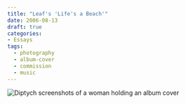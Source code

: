 ```yaml
---
title: "Leaf's 'Life's a Beach'"
date: 2006-08-13
draft: true
categories:
- Essays
tags:
  - photography
  - album-cover
  - commission
  - music
---
```


![Diptych screenshots of a woman holding an album cover](https://res.cloudinary.com/dbi2zounq/image/upload/v1714045241/2006-08-13_jc4v77.jpg)
